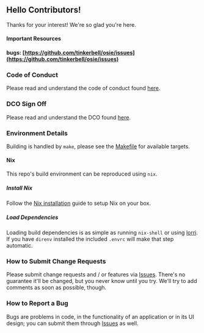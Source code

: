 ## Hello Contributors!

Thanks for your interest! We're so glad you're here.

#### Important Resources

#### bugs: [https://github.com/tinkerbell/osie/issues](https://github.com/tinkerbell/osie/issues)

### Code of Conduct

Please read and understand the code of conduct found [here](https://github.com/tinkerbell/.github/blob/main/CODE_OF_CONDUCT.md).

### DCO Sign Off

Please read and understand the DCO found [here](docs/DCO.md).

### Environment Details

Building is handled by `make`, please see the [Makefile](Makefile) for available targets.

#### Nix

This repo's build environment can be reproduced using `nix`.

##### Install Nix

Follow the [Nix installation](https://nixos.org/download.html) guide to setup Nix on your box.

##### Load Dependencies

Loading build dependencies is as simple as running `nix-shell` or using [lorri](https://github.com/nix-community/lorri).
If you have `direnv` installed the included `.envrc` will make that step automatic.

### How to Submit Change Requests

Please submit change requests and / or features via [Issues](https://github.com/tinkerbell/osie/issues). There's no guarantee it'll be changed, but you never know until you try. We'll try to add comments as soon as possible, though.

### How to Report a Bug

Bugs are problems in code, in the functionality of an application or in its UI design; you can submit them through [Issues](https://github.com/tinkerbell/osie/issues) as well.

